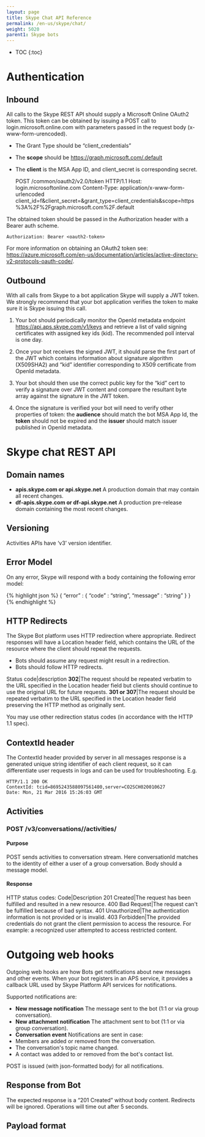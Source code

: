 ```yaml
---
layout: page
title: Skype Chat API Reference
permalink: /en-us/skype/chat/
weight: 5020
parent1: Skype bots
---
```


* TOC
{:toc}

# Authentication
## 	Inbound 

All calls to the Skype REST API should supply a Microsoft Online OAuth2 token. This token can be obtained by issuing a POST call to login.microsoft.online.com with parameters passed in the request body (x-www-form-urencoded).

* The Grant Type should be “client_credentials”
* The **scope** should be https://graph.microsoft.com/.default
* The **client** is the MSA App ID, and client_secret is corresponding secret.

    POST /common/oauth2/v2.0/token HTTP/1.1
    Host: login.microsoftonline.com
    Content-Type: application/x-www-form-urlencoded
    client_id=<MSAAppId>f&client_secret=<secret>&grant_type=client_credentials&scope=https%3A%2F%2Fgraph.microsoft.com%2F.default

The obtained token should be passed in the Authorization header with a Bearer auth scheme.

    Authorization: Bearer <oauth2-token>

For more information on obtaining an OAuth2 token see: https://azure.microsoft.com/en-us/documentation/articles/active-directory-v2-protocols-oauth-code/.

##	Outbound 
With all calls from Skype to a bot application Skype will supply a JWT token. We strongly recommend that your bot application verifies the token to make sure it is Skype issuing this call.

1. Your bot should periodically monitor the OpenId metadata endpoint https://api.aps.skype.com/v1/keys and retrieve a list of valid signing certificates with assigned key ids (kid). The recommended poll interval is one day.

2. Once your bot  receives the signed JWT, it should parse the first part of the JWT which contains information about signature algorithm (X509SHA2) and “kid” identifier corresponding to X509 certificate from OpenId metadata.

3. Your bot should then use the correct public key for the “kid” cert to verify a signature over JWT content and compare the resultant byte array against the signature in the JWT token.

4. Once the signature is verified your bot will need to verify other properties of token: the **audience** should match the bot MSA App Id, the **token** should not be expired and the **issuer** should match issuer published in OpenId metadata.

# Skype chat REST API

##	Domain names
* **apis.skype.com or api.skype.net** A production domain that may contain all recent changes.
* **df-apis.skype.com or df-api.skype.net** A production pre-release domain containing the most recent changes.

##	Versioning
Activities APIs have ‘v3’ version identifier.

##	Error Model
On any error, Skype will respond with a body containing the following error model:

{% highlight json %}
{
   “error” : 
    {
         “code” : “string”,
         “message” : “string” 
    }
}
{% endhighlight %}

##	HTTP Redirects
The Skype Bot platform uses HTTP redirection where appropriate. Redirect responses will have a Location header field, which contains the URL of the resource where the client should repeat the requests.

* Bots should assume any request might result in a redirection. 
* Bots should follow HTTP redirects.

Status code|description
**302**|The request should be repeated verbatim to the URL specified in the Location header field but clients should continue to use the original URL for future requests.
**301 or 307**|The request should be repeated verbatim to the URL specified in the Location header field preserving the HTTP method as originally sent.

You may use other redirection status codes (in accordance with the HTTP 1.1 spec).

##	ContextId header
The ContextId header provided by server in all messages response is a generated unique string identifier of each client request, so it can differentiate user requests in logs and can be used for troubleshooting. E.g.

    HTTP/1.1 200 OK
    ContextId: tcid=8695243588097561400,server=CO2SCH020010627
    Date: Mon, 21 Mar 2016 15:26:03 GMT

##	Activities 
### POST /v3/conversations/<conversationId>/activities/

#### Purpose
POST sends activities to conversation stream. Here conversationId matches to the identity of either a user of a group conversation. Body should a message model.

#### Response
HTTP status codes:
Code|Description
201 Created|The request has been fulfilled and resulted in a new resource.
400 Bad Request|The request can't be fulfilled because of bad syntax.
401 Unauthorized|The authentication information is not provided or is invalid.
403 Forbidden|The provided credentials do not grant the client permission to access the resource.  For example: a recognized user attempted to access restricted content.

# Outgoing web hooks
Outgoing web hooks are how Bots get notifications about new messages and other events. When your bot registers in an APS service, it provides a callback URL used by Skype Platform API services for notifications.

Supported notifications are:
* **New message notification** The message sent to the bot (1:1 or via group conversation).
* **New attachment notification** The attachment sent to bot (1:1 or via group conversation).
* **Conversation event**
Notifications are sent in case:
* Members are added or removed from the conversation.
* The conversation's topic name changed.
* A contact was added to or removed from the bot's contact list.

POST is issued (with json-formatted body) for all notifications.

## Response from Bot
The expected response is a “201 Created” without body content. 
Redirects will be ignored. Operations will time out after 5 seconds.

## Payload format

